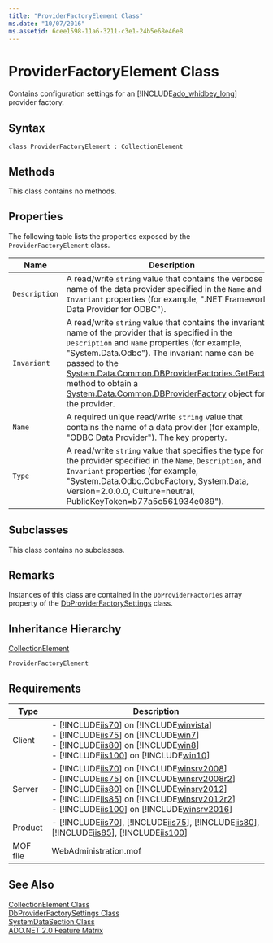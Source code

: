 ```yaml
---
title: "ProviderFactoryElement Class"
ms.date: "10/07/2016"
ms.assetid: 6cee1598-11a6-3211-c3e1-24b5e68e46e8
---
```

# ProviderFactoryElement Class

Contains configuration settings for an [!INCLUDE[ado_whidbey_long](../wmi-provider/includes/ado-whidbey-long-md.md)] provider factory.  
  
## Syntax  
  
```vbs  
class ProviderFactoryElement : CollectionElement  
```  
  
## Methods  

 This class contains no methods.  
  
## Properties  

 The following table lists the properties exposed by the `ProviderFactoryElement` class.  
  
|Name|Description|  
|----------|-----------------|  
|`Description`|A read/write `string` value that contains the verbose name of the data provider specified in the `Name` and `Invariant` properties (for example, ".NET Framework Data Provider for ODBC").|  
|`Invariant`|A read/write `string` value that contains the invariant name of the provider that is specified in the `Description` and `Name` properties (for example, "System.Data.Odbc"). The invariant name can be passed to the [System.Data.Common.DBProviderFactories.GetFactory](https://go.microsoft.com/fwlink/?LinkId=70912) method to obtain a [System.Data.Common.DBProviderFactory](https://go.microsoft.com/fwlink/?LinkId=70913) object for the provider.|  
|`Name`|A required unique read/write `string` value that contains the name of a data provider (for example, "ODBC Data Provider"). The key property.|  
|`Type`|A read/write `string` value that specifies the type for the provider specified in the `Name`, `Description`, and `Invariant` properties (for example, "System.Data.Odbc.OdbcFactory, System.Data, Version=2.0.0.0, Culture=neutral, PublicKeyToken=b77a5c561934e089").|  
  
## Subclasses  

 This class contains no subclasses.  
  
## Remarks  

 Instances of this class are contained in the `DbProviderFactories` array property of the [DbProviderFactorySettings](../wmi-provider/dbproviderfactorysettings-class.md) class.  
  
## Inheritance Hierarchy  

 [CollectionElement](../wmi-provider/collectionelement-class.md)  
  
 `ProviderFactoryElement`  
  
## Requirements  
  
|Type|Description|  
|----------|-----------------|  
|Client|-   [!INCLUDE[iis70](../wmi-provider/includes/iis70-md.md)] on [!INCLUDE[winvista](../wmi-provider/includes/winvista-md.md)]<br />-   [!INCLUDE[iis75](../wmi-provider/includes/iis75-md.md)] on [!INCLUDE[win7](../wmi-provider/includes/win7-md.md)]<br />-   [!INCLUDE[iis80](../wmi-provider/includes/iis80-md.md)] on [!INCLUDE[win8](../wmi-provider/includes/win8-md.md)]<br />-   [!INCLUDE[iis100](../wmi-provider/includes/iis100-md.md)] on [!INCLUDE[win10](../wmi-provider/includes/win10-md.md)]|  
|Server|-   [!INCLUDE[iis70](../wmi-provider/includes/iis70-md.md)] on [!INCLUDE[winsrv2008](../wmi-provider/includes/winsrv2008-md.md)]<br />-   [!INCLUDE[iis75](../wmi-provider/includes/iis75-md.md)] on [!INCLUDE[winsrv2008r2](../wmi-provider/includes/winsrv2008r2-md.md)]<br />-   [!INCLUDE[iis80](../wmi-provider/includes/iis80-md.md)] on [!INCLUDE[winsrv2012](../wmi-provider/includes/winsrv2012-md.md)]<br />-   [!INCLUDE[iis85](../wmi-provider/includes/iis85-md.md)] on [!INCLUDE[winsrv2012r2](../wmi-provider/includes/winsrv2012r2-md.md)]<br />-   [!INCLUDE[iis100](../wmi-provider/includes/iis100-md.md)] on [!INCLUDE[winsrv2016](../wmi-provider/includes/winsrv2016-md.md)]|  
|Product|-   [!INCLUDE[iis70](../wmi-provider/includes/iis70-md.md)], [!INCLUDE[iis75](../wmi-provider/includes/iis75-md.md)], [!INCLUDE[iis80](../wmi-provider/includes/iis80-md.md)], [!INCLUDE[iis85](../wmi-provider/includes/iis85-md.md)], [!INCLUDE[iis100](../wmi-provider/includes/iis100-md.md)]|  
|MOF file|WebAdministration.mof|  
  
## See Also  

 [CollectionElement Class](../wmi-provider/collectionelement-class.md)   
 [DbProviderFactorySettings Class](../wmi-provider/dbproviderfactorysettings-class.md)   
 [SystemDataSection Class](../wmi-provider/systemdatasection-class.md)   
 [ADO.NET 2.0 Feature Matrix](https://go.microsoft.com/fwlink/?LinkId=70915)
